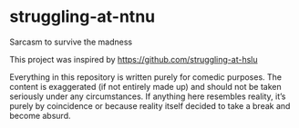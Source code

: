 # struggling-at-ntnu
Sarcasm to survive the madness


This project was inspired by https://github.com/struggling-at-hslu

Everything in this repository is written purely for comedic purposes. The content is exaggerated (if not entirely made up) and should not be taken seriously under any circumstances. If anything here resembles reality, it’s purely by coincidence or because reality itself decided to take a break and become absurd.
